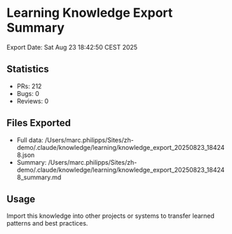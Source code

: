 # Learning Knowledge Export Summary

Export Date: Sat Aug 23 18:42:50 CEST 2025

## Statistics
- PRs:      212
- Bugs:        0  
- Reviews:        0

## Files Exported
- Full data: /Users/marc.philipps/Sites/zh-demo/.claude/knowledge/learning/knowledge_export_20250823_184248.json
- Summary: /Users/marc.philipps/Sites/zh-demo/.claude/knowledge/learning/knowledge_export_20250823_184248_summary.md

## Usage
Import this knowledge into other projects or systems to transfer learned patterns and best practices.
